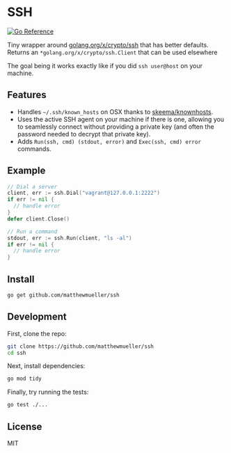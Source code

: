 # SSH

[![Go Reference](https://pkg.go.dev/badge/github.com/matthewmueller/ssh.svg)](https://pkg.go.dev/github.com/matthewmueller/ssh)

Tiny wrapper around [golang.org/x/crypto/ssh](https://pkg.go.dev/golang.org/x/crypto/ssh) that has better defaults. Returns an `*golang.org/x/crypto/ssh.Client` that can be used elsewhere

The goal being it works exactly like if you did `ssh user@host` on your machine.

## Features

- Handles `~/.ssh/known_hosts` on OSX thanks to [skeema/knownhosts](github.com/skeema/knownhosts).
- Uses the active SSH agent on your machine if there is one, allowing you to seamlessly connect without providing a private key (and often the password needed to decrypt that private key).
- Adds `Run(ssh, cmd) (stdout, error)` and `Exec(ssh, cmd) error` commands.

## Example

```go
// Dial a server
client, err := ssh.Dial("vagrant@127.0.0.1:2222")
if err != nil {
  // handle error
}
defer client.Close()

// Run a command
stdout, err := ssh.Run(client, "ls -al")
if err != nil {
  // handle error
}
```

## Install

```sh
go get github.com/matthewmueller/ssh
```

## Development

First, clone the repo:

```sh
git clone https://github.com/matthewmueller/ssh
cd ssh
```

Next, install dependencies:

```sh
go mod tidy
```

Finally, try running the tests:

```sh
go test ./...
```

## License

MIT
